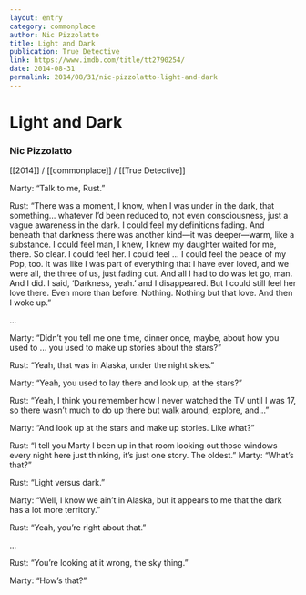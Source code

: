 ```yaml
---
layout: entry
category: commonplace
author: Nic Pizzolatto
title: Light and Dark
publication: True Detective
link: https://www.imdb.com/title/tt2790254/
date: 2014-08-31
permalink: 2014/08/31/nic-pizzolatto-light-and-dark
---
```


# Light and Dark

### Nic Pizzolatto

[[2014]] / [[commonplace]] / [[True Detective]]

Marty: “Talk to me, Rust.”

Rust: “There was a moment, I know, when I was under in the dark, that something… whatever I’d been reduced to, not even consciousness, just a vague awareness in the dark. I could feel my definitions fading. And beneath that darkness there was another kind—it was deeper—warm, like a substance. I could feel man, I knew, I knew my daughter waited for me, there. So clear. I could feel her. I could feel … I could feel the peace of my Pop, too. It was like I was part of everything that I have ever loved, and we were all, the three of us, just fading out. And all I had to do was let go, man. And I did. I said, ‘Darkness, yeah.’ and I disappeared. But I could still feel her love there. Even more than before. Nothing. Nothing but that love. And then I woke up.”

...

Marty: “Didn’t you tell me one time, dinner once, maybe, about how you used to ... you used to make up stories about the stars?”

Rust: “Yeah, that was in Alaska, under the night skies.”

Marty: “Yeah, you used to lay there and look up, at the stars?”

Rust: “Yeah, I think you remember how I never watched the TV until I was 17, so there wasn’t much to do up there but walk around, explore, and...”

Marty: “And look up at the stars and make up stories. Like what?”

Rust: “I tell you Marty I been up in that room looking out those windows every night here just thinking, it’s just one story. The oldest.”
Marty: “What’s that?”

Rust: “Light versus dark.”

Marty: “Well, I know we ain’t in Alaska, but it appears to me that the dark has a lot more territory.”

Rust: “Yeah, you’re right about that.”

...

Rust: “You’re looking at it wrong, the sky thing.”

Marty: “How’s that?”